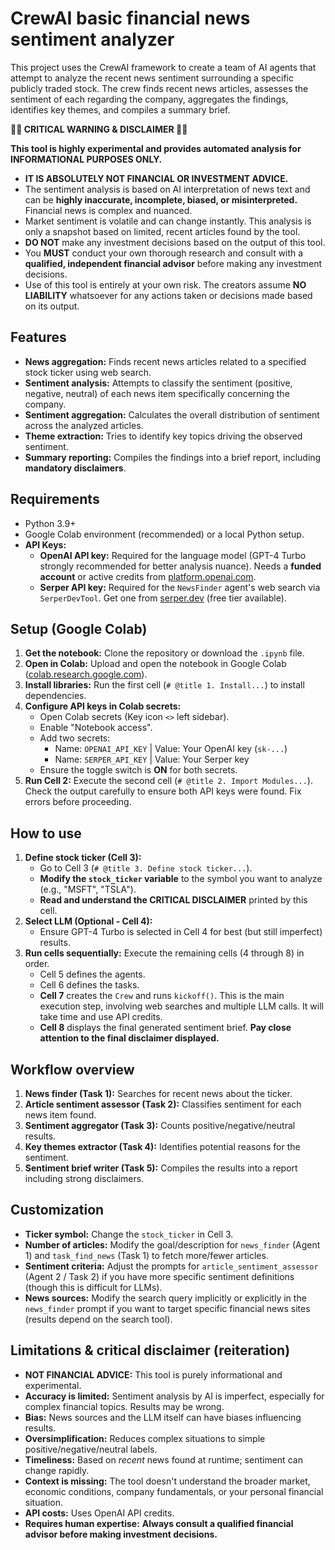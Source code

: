 # CrewAI basic financial news sentiment analyzer

This project uses the CrewAI framework to create a team of AI agents that attempt to analyze the recent news sentiment surrounding a specific publicly traded stock. The crew finds recent news articles, assesses the sentiment of each regarding the company, aggregates the findings, identifies key themes, and compiles a summary brief.

**🚨🚨 CRITICAL WARNING & DISCLAIMER 🚨🚨**

**This tool is highly experimental and provides automated analysis for INFORMATIONAL PURPOSES ONLY.**

*   **IT IS ABSOLUTELY NOT FINANCIAL OR INVESTMENT ADVICE.**
*   The sentiment analysis is based on AI interpretation of news text and can be **highly inaccurate, incomplete, biased, or misinterpreted.** Financial news is complex and nuanced.
*   Market sentiment is volatile and can change instantly. This analysis is only a snapshot based on limited, recent articles found by the tool.
*   **DO NOT** make any investment decisions based on the output of this tool.
*   You **MUST** conduct your own thorough research and consult with a **qualified, independent financial advisor** before making any investment decisions.
*   Use of this tool is entirely at your own risk. The creators assume **NO LIABILITY** whatsoever for any actions taken or decisions made based on its output.

## Features

*   **News aggregation:** Finds recent news articles related to a specified stock ticker using web search.
*   **Sentiment analysis:** Attempts to classify the sentiment (positive, negative, neutral) of each news item specifically concerning the company.
*   **Sentiment aggregation:** Calculates the overall distribution of sentiment across the analyzed articles.
*   **Theme extraction:** Tries to identify key topics driving the observed sentiment.
*   **Summary reporting:** Compiles the findings into a brief report, including **mandatory disclaimers**.

## Requirements

*   Python 3.9+
*   Google Colab environment (recommended) or a local Python setup.
*   **API Keys:**
    *   **OpenAI API key:** Required for the language model (GPT-4 Turbo strongly recommended for better analysis nuance). Needs a **funded account** or active credits from [platform.openai.com](https://platform.openai.com/).
    *   **Serper API key:** Required for the `NewsFinder` agent's web search via `SerperDevTool`. Get one from [serper.dev](https://serper.dev/) (free tier available).

## Setup (Google Colab)

1.  **Get the notebook:** Clone the repository or download the `.ipynb` file.
2.  **Open in Colab:** Upload and open the notebook in Google Colab ([colab.research.google.com](https://colab.research.google.com/)).
3.  **Install libraries:** Run the first cell (`# @title 1. Install...`) to install dependencies.
4.  **Configure API keys in Colab secrets:**
    *   Open Colab secrets (Key icon `<>` left sidebar).
    *   Enable "Notebook access".
    *   Add two secrets:
        *   Name: `OPENAI_API_KEY` | Value: Your OpenAI key (`sk-...`)
        *   Name: `SERPER_API_KEY` | Value: Your Serper key
    *   Ensure the toggle switch is **ON** for both secrets.
5.  **Run Cell 2:** Execute the second cell (`# @title 2. Import Modules...`). Check the output carefully to ensure both API keys were found. Fix errors before proceeding.

## How to use

1.  **Define stock ticker (Cell 3):**
    *   Go to Cell 3 (`# @title 3. Define stock ticker...`).
    *   **Modify the `stock_ticker` variable** to the symbol you want to analyze (e.g., "MSFT", "TSLA").
    *   **Read and understand the CRITICAL DISCLAIMER** printed by this cell.
2.  **Select LLM (Optional - Cell 4):**
    *   Ensure GPT-4 Turbo is selected in Cell 4 for best (but still imperfect) results.
3.  **Run cells sequentially:** Execute the remaining cells (4 through 8) in order.
    *   Cell 5 defines the agents.
    *   Cell 6 defines the tasks.
    *   **Cell 7** creates the `Crew` and runs `kickoff()`. This is the main execution step, involving web searches and multiple LLM calls. It will take time and use API credits.
    *   **Cell 8** displays the final generated sentiment brief. **Pay close attention to the final disclaimer displayed.**

## Workflow overview

1.  **News finder (Task 1):** Searches for recent news about the ticker.
2.  **Article sentiment assessor (Task 2):** Classifies sentiment for each news item found.
3.  **Sentiment aggregator (Task 3):** Counts positive/negative/neutral results.
4.  **Key themes extractor (Task 4):** Identifies potential reasons for the sentiment.
5.  **Sentiment brief writer (Task 5):** Compiles the results into a report including strong disclaimers.

## Customization

*   **Ticker symbol:** Change the `stock_ticker` in Cell 3.
*   **Number of articles:** Modify the goal/description for `news_finder` (Agent 1) and `task_find_news` (Task 1) to fetch more/fewer articles.
*   **Sentiment criteria:** Adjust the prompts for `article_sentiment_assessor` (Agent 2 / Task 2) if you have more specific sentiment definitions (though this is difficult for LLMs).
*   **News sources:** Modify the search query implicitly or explicitly in the `news_finder` prompt if you want to target specific financial news sites (results depend on the search tool).

## Limitations & critical disclaimer (reiteration)

*   **NOT FINANCIAL ADVICE:** This tool is purely informational and experimental.
*   **Accuracy is limited:** Sentiment analysis by AI is imperfect, especially for complex financial topics. Results may be wrong.
*   **Bias:** News sources and the LLM itself can have biases influencing results.
*   **Oversimplification:** Reduces complex situations to simple positive/negative/neutral labels.
*   **Timeliness:** Based on *recent* news found at runtime; sentiment can change rapidly.
*   **Context is missing:** The tool doesn't understand the broader market, economic conditions, company fundamentals, or your personal financial situation.
*   **API costs:** Uses OpenAI API credits.
*   **Requires human expertise:** **Always consult a qualified financial advisor before making investment decisions.**
